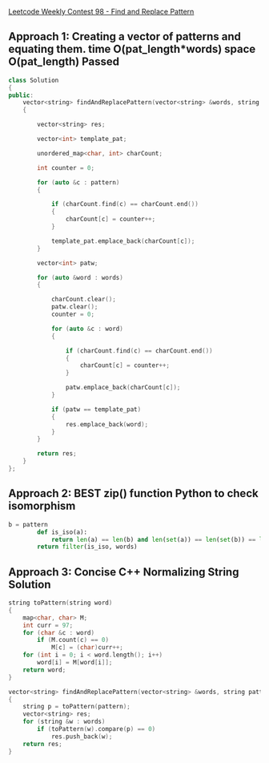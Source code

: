 [Leetcode Weekly Contest 98 - Find and Replace Pattern](https://leetcode.com/contest/weekly-contest-98/problems/find-and-replace-pattern/)

## Approach 1: Creating a vector of patterns and equating them. time O(pat_length*words) space O(pat_length) Passed

```cpp
class Solution
{
public:
    vector<string> findAndReplacePattern(vector<string> &words, string pattern)
    {

        vector<string> res;

        vector<int> template_pat;

        unordered_map<char, int> charCount;

        int counter = 0;

        for (auto &c : pattern)
        {

            if (charCount.find(c) == charCount.end())
            {
                charCount[c] = counter++;
            }

            template_pat.emplace_back(charCount[c]);
        }

        vector<int> patw;

        for (auto &word : words)
        {

            charCount.clear();
            patw.clear();
            counter = 0;

            for (auto &c : word)
            {

                if (charCount.find(c) == charCount.end())
                {
                    charCount[c] = counter++;
                }

                patw.emplace_back(charCount[c]);
            }

            if (patw == template_pat)
            {
                res.emplace_back(word);
            }
        }

        return res;
    }
};
```

## Approach 2: BEST zip() function Python to check isomorphism

```py
b = pattern
        def is_iso(a):
            return len(a) == len(b) and len(set(a)) == len(set(b)) == len(set(zip(a, b)))
        return filter(is_iso, words)
```

## Approach 3: Concise C++ Normalizing String Solution

```cpp
string toPattern(string word)
{
    map<char, char> M;
    int curr = 97;
    for (char &c : word)
        if (M.count(c) == 0)
            M[c] = (char)curr++;
    for (int i = 0; i < word.length(); i++)
        word[i] = M[word[i]];
    return word;
}

vector<string> findAndReplacePattern(vector<string> &words, string pattern)
{
    string p = toPattern(pattern);
    vector<string> res;
    for (string &w : words)
        if (toPattern(w).compare(p) == 0)
            res.push_back(w);
    return res;
}
```